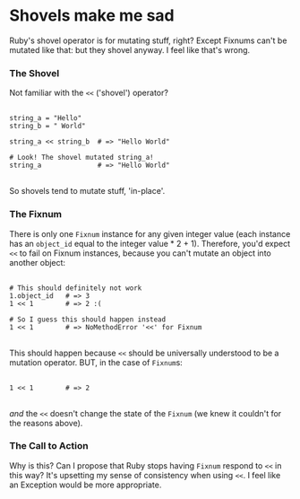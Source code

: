 # Shovels make me sad

Ruby's shovel operator is for mutating stuff, right? Except Fixnums can't be mutated like that: but they shovel anyway. I feel like that's wrong.

### The Shovel

Not familiar with the `<<` ('shovel') operator?

<pre>
  <code>
string_a = "Hello"
string_b = " World"

string_a << string_b  # => "Hello World"

# Look! The shovel mutated string_a!
string_a              # => "Hello World"
</code>
</pre>

So shovels tend to mutate stuff, 'in-place'.

### The Fixnum

There is only one `Fixnum` instance for any given integer value (each instance has an `object_id` equal to the integer value * 2 + 1). Therefore, you'd expect `<<` to fail on Fixnum instances, because you can't mutate an object into another object:

<pre>
  <code>
# This should definitely not work
1.object_id   # => 3
1 << 1        # => 2 :(

# So I guess this should happen instead
1 << 1        # => NoMethodError '<<' for Fixnum
</code>
</pre>

This should happen because `<<` should be universally understood to be a mutation operator. BUT, in the case of `Fixnum`s:

<pre>
  <code>
1 << 1        # => 2
</code>
</pre>

_and_ the `<<` doesn't change the state of the `Fixnum` (we knew it couldn't for the reasons above).

### The Call to Action

Why is this? Can I propose that Ruby stops having `Fixnum` respond to `<<` in this way? It's upsetting my sense of consistency when using `<<`. I feel like an Exception would be more appropriate.



